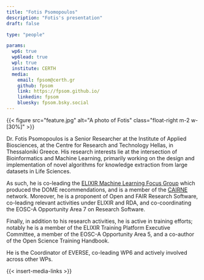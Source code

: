 ```yaml
---
title: "Fotis Psomopoulos"
description: "Fotis's presentation"
draft: false

type: "people"

params:
  wp6: true
  wp6lead: true
  wpl: true
  institute: CERTH
  media: 
    email: fpsom@certh.gr
    github: fpsom
    link: https://fpsom.github.io/
    linkedin: fpsom
    bluesky: fpsom.bsky.social
---
```


{{< figure src="feature.jpg" alt="A photo of Fotis" class="float-right m-2 w-[30%]" >}}

Dr. Fotis Psomopoulos is a Senior Researcher at the Institute of Applied Biosciences, at the Centre for Research and Technology Hellas, in Thessaloniki Greece. His research interests lie at the intersection of Bioinformatics and Machine Learning, primarily working on the design and implementation of novel algorithms for knowledge extraction from large datasets in Life Sciences.

As such, he is co-leading the [ELIXIR Machine Learning Focus Group](https://elixir-europe.org/focus-groups/machine-learning) which produced the DOME recommendations, and is a member of the [CAIRNE](https://cairne.eu/) network. Moreover, he is a proponent of Open and FAIR Research Software, co-leading relevant activities under ELIXIR and RDA, and co-coordinating the EOSC-A Opportunity Area 7 on Research Software.

Finally, in addition to his research activities, he is active in training efforts; notably he is a member of the ELIXIR Training Platform Executive Committee, a member of the EOSC-A 
Opportunity Area 5, and a co-author of the Open Science Training Handbook.

He is the Coordinator of EVERSE, co-leading WP6 and actively involved across other WPs.

{{< insert-media-links >}}
